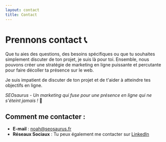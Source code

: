 ```yaml
---
layout: contact
title: Contact
---
```


# Prennons contact 📞

Que tu aies des questions, des besoins spécifiques ou que tu souhaites simplement discuter de ton projet, je suis là pour toi.
Ensemble, nous pouvons créer une stratégie de marketing en ligne puissante et percutante pour faire décoller ta présence sur le web.

Je suis impatient de discuter de ton projet et de t'aider à atteindre tes objectifs en ligne.

*SEOsaurus - Un marketing qui fuse pour une présence en ligne qui ne s'éteint jamais !* 🚀

## Comment me contacter :

- **E-mail** : [noah@seosaurus.fr](mailto:noah@seosaurus.fr)
- **Réseaux Sociaux** : Tu peux également me contacter sur [LinkedIn](https://www.linkedin.com/in/noahsturtzer)
